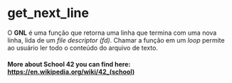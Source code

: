 # get_next_line
O **GNL** é uma função que retorna uma linha que termina com uma nova linha, lida de um *file descriptor (fd)*. Chamar a função em um *loop* permite ao usuário ler todo o conteúdo do arquivo de texto.

#### More about School 42 you can find here: https://en.wikipedia.org/wiki/42_(school)
